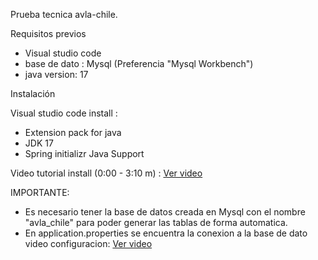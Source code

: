 
Prueba tecnica avla-chile.

Requisitos previos

- Visual studio code
- base de dato : Mysql (Preferencia "Mysql Workbench")
- java version: 17


Instalación

Visual studio code install : 
- Extension pack for java 
- JDK 17
- Spring initializr Java Support

Video tutorial install (0:00 - 3:10 m) :
[Ver video](https://www.youtube.com/watch?v=FUgk0gHRFqI&t=206s&ab_channel=divcode)


IMPORTANTE: 
- Es necesario tener la base de datos creada en Mysql con el nombre "avla_chile" para poder generar las tablas de forma automatica.
- En application.properties se encuentra la conexion a la base de dato video configuracion: 
[Ver video](https://www.youtube.com/watch?v=Ewbf0GQ_fNI&ab_channel=ElivarLargo)